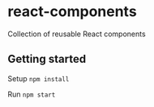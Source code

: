 # react-components
Collection of reusable React components

## Getting started
Setup ```npm install```

Run ```npm start```
